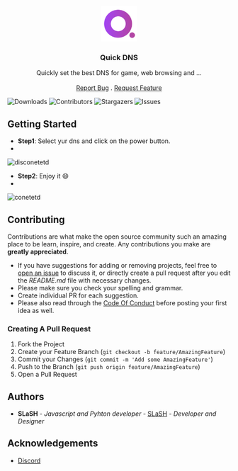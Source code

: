 <br/>
<p align="center">
  <a href="https://github.com/1SPHR1/Quick-DNS">
    <img src="https://github.com/1SPHR1/Quick-DNS/raw/master/images/app_icon.png" alt="Logo" width="80" height="80">
  </a>

  <h3 align="center">Quick DNS</h3>

  <p align="center">
    Quickly set the best DNS for game, web browsing and ...
    <br/>
    <br/>
    <a href="https://github.com/1SPHR1/Quick-DNS/issues">Report Bug</a>
    .
    <a href="https://github.com/1SPHR1/Quick-DNS/issues">Request Feature</a>
  </p>
</p>

![Downloads](https://img.shields.io/github/downloads/1SPHR1/Quick-DNS/total) ![Contributors](https://img.shields.io/github/contributors/1SPHR1/Quick-DNS?color=dark-green) ![Stargazers](https://img.shields.io/github/stars/1SPHR1/Quick-DNS?style=social) ![Issues](https://img.shields.io/github/issues/1SPHR1/Quick-DNS) 

## Getting Started



* **Step1**: Select yur dns and click on the power button.
* 
![disconetetd](https://cdn.discordapp.com/attachments/742397180026814516/1078407514892283955/image.png)

* **Step2**: Enjoy it 😄
* 
![conetetd](https://cdn.discordapp.com/attachments/742397180026814516/1078407310675812502/image.png)

## Contributing

Contributions are what make the open source community such an amazing place to be learn, inspire, and create. Any contributions you make are **greatly appreciated**.
* If you have suggestions for adding or removing projects, feel free to [open an issue](https://github.com/1SPHR1/Quick-DNS/issues/new) to discuss it, or directly create a pull request after you edit the *README.md* file with necessary changes.
* Please make sure you check your spelling and grammar.
* Create individual PR for each suggestion.
* Please also read through the [Code Of Conduct](https://github.com/1SPHR1/Quick-DNS/blob/main/CODE_OF_CONDUCT.md) before posting your first idea as well.

### Creating A Pull Request

1. Fork the Project
2. Create your Feature Branch (`git checkout -b feature/AmazingFeature`)
3. Commit your Changes (`git commit -m 'Add some AmazingFeature'`)
4. Push to the Branch (`git push origin feature/AmazingFeature`)
5. Open a Pull Request

## Authors

* **SLaSH** - *Javascript and Pyhton developer* - [SLaSH](https://github.com/1SPHR1/) - *Developer and Designer*

## Acknowledgements

* [Discord](https://github.com/ShaanCoding/)
